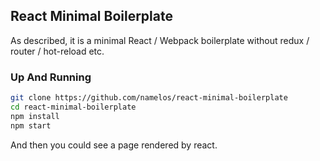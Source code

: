 ## React Minimal Boilerplate
As described, it is a minimal React / Webpack boilerplate without redux / router / hot-reload etc.

### Up And Running
```sh
git clone https://github.com/namelos/react-minimal-boilerplate
cd react-minimal-boilerplate
npm install
npm start
```
And then you could see a page rendered by react.
